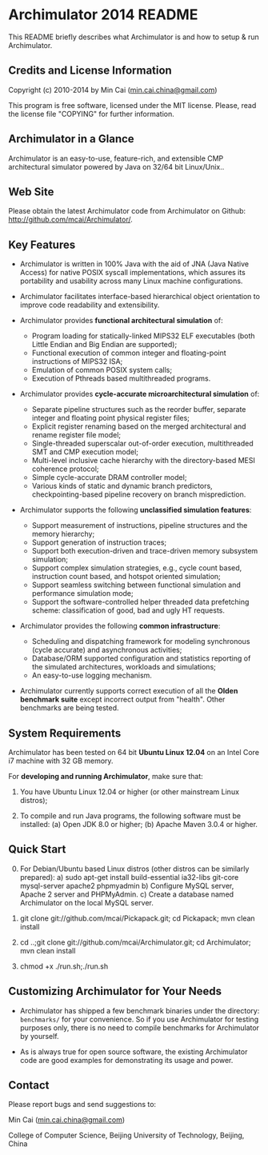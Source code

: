 Archimulator 2014 README
========

This README briefly describes what Archimulator is and how to setup & run Archimulator.

Credits and License Information
------------------

Copyright (c) 2010-2014 by Min Cai (<min.cai.china@gmail.com>)

This program is free software, licensed under the MIT license.
Please, read the license file "COPYING" for further information.

Archimulator in a Glance
------------------

Archimulator is an easy-to-use, feature-rich, and extensible CMP architectural simulator powered by Java on 32/64 bit Linux/Unix..

Web Site
------------------

Please obtain the latest Archimulator code from Archimulator on Github: http://github.com/mcai/Archimulator/.

Key Features
------------------

- Archimulator is written in 100% Java with the aid of JNA (Java Native Access) for native POSIX syscall implementations,
  which assures its portability and usability across many Linux machine configurations.

- Archimulator facilitates interface-based hierarchical object orientation to improve code readability and extensibility.

- Archimulator provides **functional architectural simulation** of:
	- Program loading for statically-linked MIPS32 ELF executables (both Little Endian and Big Endian are supported);
	- Functional execution of common integer and floating-point instructions of MIPS32 ISA;
	- Emulation of common POSIX system calls;
	- Execution of Pthreads based multithreaded programs.

- Archimulator provides **cycle-accurate microarchitectural simulation** of:
	- Separate pipeline structures such as the reorder buffer, separate integer and floating point physical register files;
	- Explicit register renaming based on the merged architectural and rename register file model;
	- Single-threaded superscalar out-of-order execution, multithreaded SMT and CMP execution model;
	- Multi-level inclusive cache hierarchy with the directory-based MESI coherence protocol;
	- Simple cycle-accurate DRAM controller model;
	- Various kinds of static and dynamic branch predictors, checkpointing-based pipeline recovery on branch misprediction.

- Archimulator supports the following **unclassified simulation features**:
	- Support measurement of instructions, pipeline structures and the memory hierarchy;
	- Support generation of instruction traces;
	- Support both execution-driven and trace-driven memory subsystem simulation;
	- Support complex simulation strategies, e.g., cycle count based, instruction count based, and hotspot oriented simulation;
	- Support seamless switching between functional simulation and performance simulation mode;
	- Support the software-controlled helper threaded data prefetching scheme: classification of good, bad and ugly HT requests.

- Archimulator provides the following **common infrastructure**:
	- Scheduling and dispatching framework for modeling synchronous (cycle accurate) and asynchronous activities;
	- Database/ORM supported configuration and statistics reporting of the simulated architectures, workloads and simulations;
	- An easy-to-use logging mechanism.

- Archimulator currently supports correct execution of all the **Olden benchmark suite** except incorrect output from "health".
  Other benchmarks are being tested.

System Requirements
------------------

Archimulator has been tested on 64 bit **Ubuntu Linux 12.04** on an Intel Core i7 machine with 32 GB memory.

For **developing and running Archimulator**, make sure that:

1. You have Ubuntu Linux 12.04 or higher (or other mainstream Linux distros);

2. To compile and run Java programs, the following software must be installed:
	(a) Open JDK 8.0 or higher;
	(b) Apache Maven 3.0.4 or higher.

Quick Start
------------------

0. For Debian/Ubuntu based Linux distros (other distros can be similarly prepared):
	a) sudo apt-get install build-essential ia32-libs git-core mysql-server apache2 phpmyadmin
	b) Configure MySQL server, Apache 2 server and PHPMyAdmin.
	c) Create a database named Archimulator on the local MySQL server.

1. git clone git://github.com/mcai/Pickapack.git;
cd Pickapack;
mvn clean install

2. cd ..;git clone git://github.com/mcai/Archimulator.git;
cd Archimulator;
mvn clean install

3. chmod +x ./run.sh;./run.sh

Customizing Archimulator for Your Needs
------------------

- Archimulator has shipped a few benchmark binaries under the directory: `benchmarks/` for your convenience.
So if you use Archimulator for testing purposes only, there is no need to compile benchmarks for Archimulator by yourself.

- As is always true for open source software, the existing Archimulator code are good examples for demonstrating its usage and power.

Contact
------------------

Please report bugs and send suggestions to:

Min Cai (<min.cai.china@gmail.com>)

College of Computer Science, Beijing University of Technology, Beijing, China
